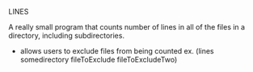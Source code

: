 
LINES

A really small program that counts number of lines in all of the files in a directory, including subdirectories.

- allows users to exclude files from being counted
        ex. (lines somedirectory fileToExclude fileToExcludeTwo)
